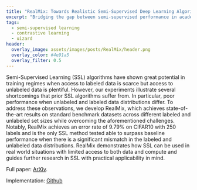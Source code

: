 ```yaml
---
title: "RealMix: Towards Realistic Semi-Supervised Deep Learning Algorithms"
excerpt: "Bridging the gap between semi-supervised performance in academic datasets and real world datasets"
tags:
  - semi-supervised learning
  - contrastive learning
  - uizard
header:
  overlay_image: assets/images/posts/RealMix/header.png
  overlay_color: #4e91a5
  overlay_filter: 0.5
---
```


Semi-Supervised Learning (SSL) algorithms have shown great potential in training regimes when access to labeled data is scarce but access to unlabeled data is plentiful. However, our experiments illustrate several shortcomings that prior SSL algorithms suffer from. In particular, poor performance when unlabeled and labeled data distributions differ. To address these observations, we develop RealMix, which achieves state-of-the-art results on standard benchmark datasets across different labeled and unlabeled set sizes while overcoming the aforementioned challenges. Notably, RealMix achieves an error rate of 9.79% on CIFAR10 with 250 labels and is the only SSL method tested able to surpass baseline performance when there is a significant mismatch in the labeled and unlabeled data distributions. RealMix demonstrates how SSL can be used in real world situations with limited access to both data and compute and guides further research in SSL with practical applicability in mind.

Full paper: [ArXiv](https://arxiv.org/abs/1912.08766).

Implementation: [Github](https://github.com/uizard-technologies/realmix)